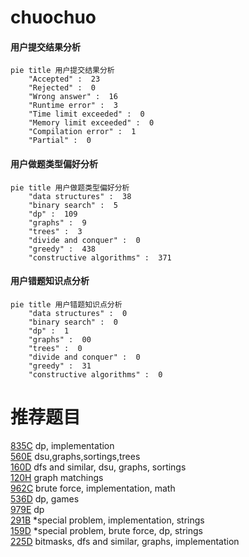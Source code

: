 # chuochuo

<!-- tabs:start -->



#### **用户提交结果分析**

```mermaid
pie title 用户提交结果分析
    "Accepted" :  23
    "Rejected" :  0
    "Wrong answer" :  16
    "Runtime error" :  3
    "Time limit exceeded" :  0
    "Memory limit exceeded" :  0
    "Compilation error" :  1
    "Partial" :  0
```

#### **用户做题类型偏好分析**

```mermaid
pie title 用户做题类型偏好分析
    "data structures" :  38
    "binary search" :  5
    "dp" :  109
    "graphs" :  9
    "trees" :  3
    "divide and conquer" :  0
    "greedy" :  438
    "constructive algorithms" :  371
```
#### **用户错题知识点分析**

```mermaid
pie title 用户错题知识点分析
    "data structures" :  0
    "binary search" :  0
    "dp" :  1
    "graphs" :  00
    "trees" :  0
    "divide and conquer" :  0
    "greedy" :  31
    "constructive algorithms" :  0
```



<!-- tabs:end -->
# 推荐题目
[835C](https://codeforces.com/contest/835/problem/C)		dp,
                        implementation		  
[560E](https://codeforces.com/contest/560/problem/E)		dsu,graphs,sortings,trees		  
[160D](https://codeforces.com/contest/160/problem/D)		dfs and similar,
                        dsu,
                        graphs,
                        sortings		  
[120H](https://codeforces.com/contest/120/problem/H)		graph matchings		  
[962C](https://codeforces.com/contest/962/problem/C)		brute force,
                        implementation,
                        math		  
[536D](https://codeforces.com/contest/536/problem/D)		dp,
                        games		  
[979E](https://codeforces.com/contest/979/problem/E)		dp		  
[291B](https://codeforces.com/contest/291/problem/B)		*special problem,
                        implementation,
                        strings		  
[159D](https://codeforces.com/contest/159/problem/D)		*special problem,
                        brute force,
                        dp,
                        strings		  
[225D](https://codeforces.com/contest/225/problem/D)		bitmasks,
                        dfs and similar,
                        graphs,
                        implementation		  
